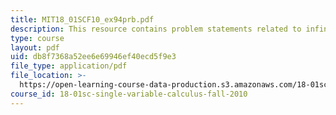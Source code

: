 ```yaml
---
title: MIT18_01SCF10_ex94prb.pdf
description: This resource contains problem statements related to infinite series.
type: course
layout: pdf
uid: db8f7368a52ee6e69946ef40ecd5f9e3
file_type: application/pdf
file_location: >-
  https://open-learning-course-data-production.s3.amazonaws.com/18-01sc-single-variable-calculus-fall-2010/db8f7368a52ee6e69946ef40ecd5f9e3_MIT18_01SCF10_ex94prb.pdf
course_id: 18-01sc-single-variable-calculus-fall-2010
---
```


